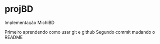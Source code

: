 projBD
======

Implementação MichiBD

Primeiro aprendendo como usar git e github
Segundo commit mudando o README
